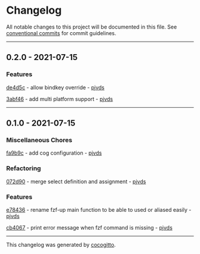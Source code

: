 # Changelog
All notable changes to this project will be documented in this file. See [conventional commits](https://www.conventionalcommits.org/) for commit guidelines.

- - -
## 0.2.0 - 2021-07-15


### Features

[de4d5c](https://github.com/pjvds/zsh-fzf-up/commit/de4d5c6e7c3d10fe67bdca8588cfb8fdeaa82a4d) - allow bindkey override - [pjvds](https://github.com/pjvds)

[3abf46](https://github.com/pjvds/zsh-fzf-up/commit/3abf4643a7bfe17c333263e913846fc96629a72a) - add multi platform support - [pjvds](https://github.com/pjvds)


- - -
## 0.1.0 - 2021-07-15


### Miscellaneous Chores

[fa9b9c](https://github.com/pjvds/zsh-fzf-up/commit/fa9b9c7fe3c4dc3df5d6dd4ee5a99730c6af2b6b) - add cog configuration - [pjvds](https://github.com/pjvds)


### Refactoring

[072d90](https://github.com/pjvds/zsh-fzf-up/commit/072d909d77a12cf5966ddb704184fdaa14d89537) - merge select definition and assignment - [pjvds](https://github.com/pjvds)


### Features

[e78436](https://github.com/pjvds/zsh-fzf-up/commit/e784363da02954aec8276b500de803dcad3e8eb5) - rename fzf-up main function to be able to used or aliased easily - [pjvds](https://github.com/pjvds)

[cb4067](https://github.com/pjvds/zsh-fzf-up/commit/cb40676d1cfb6c127a92d82fd5e0a8633002ed12) - print error message when fzf command is missing - [pjvds](https://github.com/pjvds)


- - -

This changelog was generated by [cocogitto](https://github.com/oknozor/cocogitto).